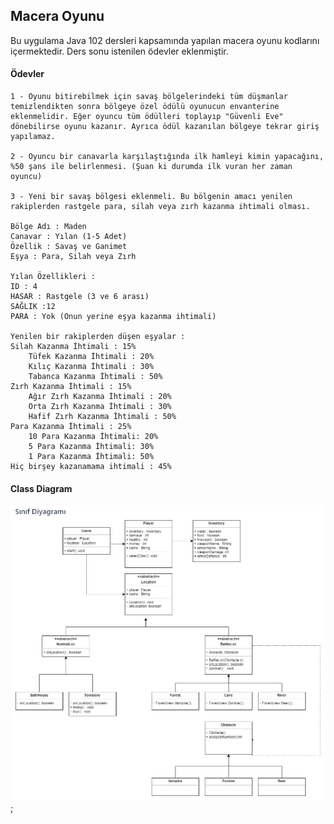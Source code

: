 ## Macera Oyunu
Bu uygulama Java 102 dersleri kapsamında yapılan macera oyunu kodlarını içermektedir. Ders sonu istenilen ödevler eklenmiştir.

#### Ödevler
```
1 - Oyunu bitirebilmek için savaş bölgelerindeki tüm düşmanlar temizlendikten sonra bölgeye özel ödülü oyunucun envanterine eklenmelidir. Eğer oyuncu tüm ödülleri toplayıp "Güvenli Eve" dönebilirse oyunu kazanır. Ayrıca ödül kazanılan bölgeye tekrar giriş yapılamaz.

2 - Oyuncu bir canavarla karşılaştığında ilk hamleyi kimin yapacağını, %50 şans ile belirlenmesi. (Şuan ki durumda ilk vuran her zaman oyuncu)

3 - Yeni bir savaş bölgesi eklenmeli. Bu bölgenin amacı yenilen rakiplerden rastgele para, silah veya zırh kazanma ihtimali olması.

Bölge Adı : Maden
Canavar : Yılan (1-5 Adet)
Özellik : Savaş ve Ganimet
Eşya : Para, Silah veya Zırh

Yılan Özellikleri :
ID : 4
HASAR : Rastgele (3 ve 6 arası)
SAĞLIK :12
PARA : Yok (Onun yerine eşya kazanma ihtimali)

Yenilen bir rakiplerden düşen eşyalar :
Silah Kazanma İhtimali : 15%
    Tüfek Kazanma İhtimali : 20%
    Kılıç Kazanma İhtimali : 30%
    Tabanca Kazanma İhtimali : 50%
Zırh Kazanma İhtimali : 15%
    Ağır Zırh Kazanma İhtimali : 20%
    Orta Zırh Kazanma İhtimali : 30%
    Hafif Zırh Kazanma İhtimali : 50%   
Para Kazanma İhtimali : 25%
    10 Para Kazanma İhtimali: 20%
    5 Para Kazanma İhtimali: 30%
    1 Para Kazanma İhtimali: 50%
Hiç birşey kazanamama ihtimali : 45%
```

#### Class Diagram
![Class Diagram](./MaceraOyunuClassDiagram.png);